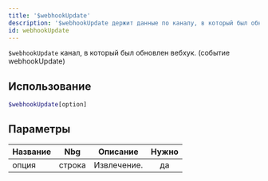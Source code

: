 ```yaml
---
title: '$webhookUpdate'
description: '$webhookUpdate держит данные по каналу, в который был обновлен вебхук. (событие webhookUpdate)'
id: webhookUpdate
---
```


`$webhookUpdate` канал, в который был обновлен вебхук. (событие webhookUpdate)

## Использование

```php
$webhookUpdate[option]
```

## Параметры

| Название | Nbg    | Описание    | Нужно |
| -------- | ------ | ----------- |:-----:|
| опция    | строка | Извлечение. |  да   |